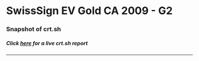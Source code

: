 # SwissSign EV Gold CA 2009 - G2
### Snapshot of crt.sh
##### Click [here](https://crt.sh/?q=F9C26B91A186217860DC5AA1A69874947865AEC156D89FAC9B18660EA829C25E) for a live crt.sh report

---
